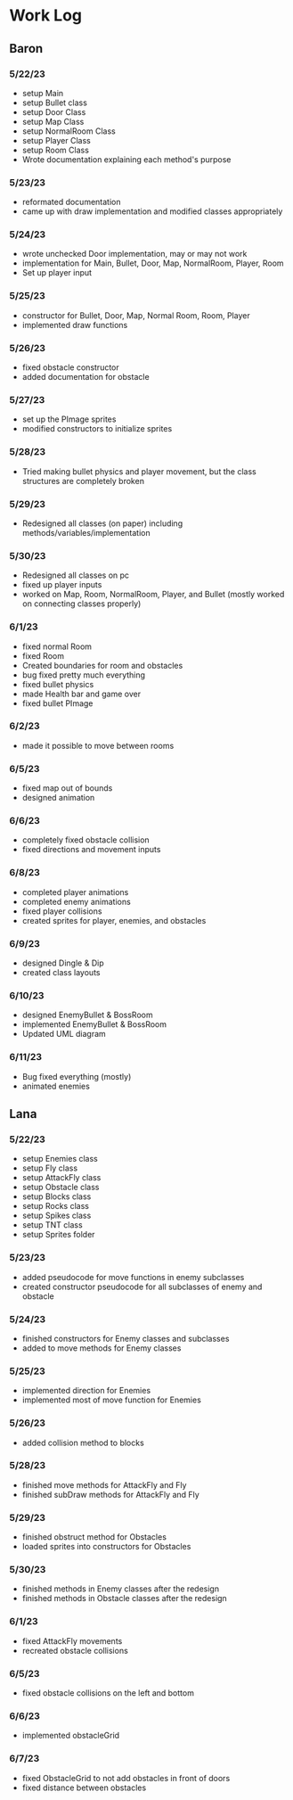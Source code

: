 # Work Log

## Baron

### 5/22/23

- setup Main
- setup Bullet class
- setup Door Class
- setup Map Class
- setup NormalRoom Class
- setup Player Class
- setup Room Class
- Wrote documentation explaining each method's purpose

### 5/23/23

- reformated documentation
- came up with draw implementation and modified classes appropriately

### 5/24/23

- wrote unchecked Door implementation, may or may not work
- implementation for Main, Bullet, Door, Map, NormalRoom, Player, Room
- Set up player input

### 5/25/23

- constructor for Bullet, Door, Map, Normal Room, Room, Player
- implemented draw functions

### 5/26/23

- fixed obstacle constructor
- added documentation for obstacle

### 5/27/23

- set up the PImage sprites
- modified constructors to initialize sprites

### 5/28/23

- Tried making bullet physics and player movement, but the class structures are completely broken

### 5/29/23

- Redesigned all classes (on paper) including methods/variables/implementation

### 5/30/23

- Redesigned all classes on pc
- fixed up player inputs
- worked on Map, Room, NormalRoom, Player, and Bullet (mostly worked on connecting classes properly)

### 6/1/23

- fixed normal Room
- fixed Room
- Created boundaries for room and obstacles
- bug fixed pretty much everything
- fixed bullet physics
- made Health bar and game over
- fixed bullet PImage

### 6/2/23

- made it possible to move between rooms

### 6/5/23

- fixed map out of bounds
- designed animation

### 6/6/23

- completely fixed obstacle collision
- fixed directions and movement inputs

### 6/8/23

- completed player animations
- completed enemy animations
- fixed player collisions
- created sprites for player, enemies, and obstacles

### 6/9/23

- designed Dingle & Dip
- created class layouts

### 6/10/23

- designed EnemyBullet & BossRoom
- implemented EnemyBullet & BossRoom
- Updated UML diagram

### 6/11/23

- Bug fixed everything (mostly)
- animated enemies

## Lana

### 5/22/23

- setup Enemies class
- setup Fly class
- setup AttackFly class
- setup Obstacle class
- setup Blocks class
- setup Rocks class
- setup Spikes class
- setup TNT class
- setup Sprites folder

### 5/23/23

- added pseudocode for move functions in enemy subclasses
- created constructor pseudocode for all subclasses of enemy and obstacle

### 5/24/23

- finished constructors for Enemy classes and subclasses
- added to move methods for Enemy classes

### 5/25/23

- implemented direction for Enemies
- implemented most of move function for Enemies

### 5/26/23

- added collision method to blocks

### 5/28/23

- finished move methods for AttackFly and Fly
- finished subDraw methods for AttackFly and Fly

### 5/29/23

- finished obstruct method for Obstacles
- loaded sprites into constructors for Obstacles

### 5/30/23

- finished methods in Enemy classes after the redesign
- finished methods in Obstacle classes after the redesign

### 6/1/23

- fixed AttackFly movements
- recreated obstacle collisions

### 6/5/23

- fixed obstacle collisions on the left and bottom

### 6/6/23

- implemented obstacleGrid

### 6/7/23

- fixed ObstacleGrid to not add obstacles in front of doors
- fixed distance between obstacles
